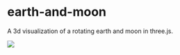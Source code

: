 # earth-and-moon
 A 3d visualization of a rotating earth and moon in three.js.

 ![](earth-and-moon.gif)
